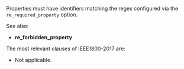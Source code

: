 Properties must have identifiers matching the regex configured via the
`re_required_property` option.

See also:
  - **re_forbidden_property**

The most relevant clauses of IEEE1800-2017 are:
  - Not applicable.

